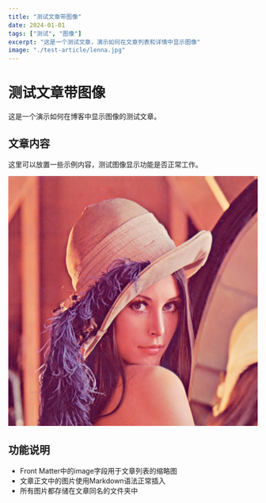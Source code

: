 ```yaml
---
title: "测试文章带图像"
date: 2024-01-01
tags: ["测试", "图像"]
excerpt: "这是一个测试文章，演示如何在文章列表和详情中显示图像"
image: "./test-article/lenna.jpg"
---
```


# 测试文章带图像

这是一个演示如何在博客中显示图像的测试文章。

## 文章内容

这里可以放置一些示例内容，测试图像显示功能是否正常工作。

![Lenna测试图像](./test-article/lenna.jpg)

## 功能说明

- Front Matter中的image字段用于文章列表的缩略图
- 文章正文中的图片使用Markdown语法正常插入
- 所有图片都存储在文章同名的文件夹中
